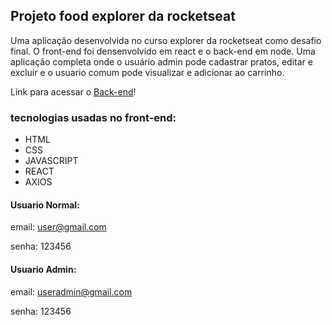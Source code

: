 ## Projeto food explorer da rocketseat

Uma aplicação desenvolvida no curso explorer da rocketseat como desafio final. O front-end foi densenvolvido em react e o back-end em node. Uma aplicação completa onde o usuário admin pode cadastrar pratos, editar e excluir e o usuario comum pode visualizar e adicionar ao carrinho.

Link para acessar o [Back-end](https://github.com/Matheusdev10/api-food-explorer)!

<!-- Feel free to test: https://foodexplorer-94.netlify.app -->

### tecnologias usadas no front-end:

- HTML
- CSS
- JAVASCRIPT
- REACT
- AXIOS

#### Usuario Normal:

email: user@gmail.com

senha: 123456

#### Usuario Admin:

email: useradmin@gmail.com

senha: 123456
